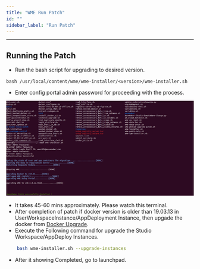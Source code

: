 ```yaml
---
title: "WME Run Patch"
id: ""
sidebar_label: "Run Patch"
---
```

---

## Running the Patch

- Run the bash script for upgrading to desired version.

```shell
bash /usr/local/content/wme/wme-installer/<version>/wme-installer.sh
```

- Enter config portal admin password for proceeding with the process.

[![upgrading-wme](/learn/assets/wme-setup/upgrade-wme-setup/wme-patch-upgrade.jpg)](/learn/assets/wme-setup/upgrade-wme-setup/wme-patch-upgrade.jpg)

- It takes 45-60 mins approximately. Please watch this terminal.
- After completion of patch if docker version is older than 19.03.13 in UserWorkspaceInstance/AppDeployment Instance, then upgade the docker from [Docker Upgrade](/learn/on-premise/upgrade/docker-upgrade).
- Execute the Following command for upgrade the Studio Workspace/AppDeploy Instances.

```bash
    bash wme-installer.sh --upgrade-instances
```

- After it showing Completed, go to launchpad.
